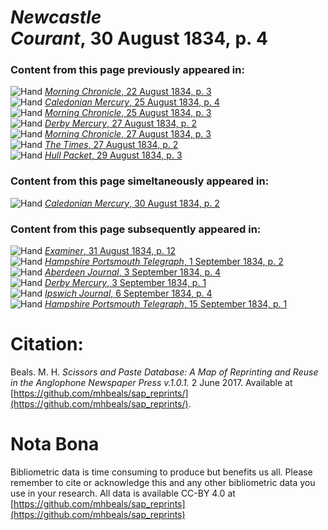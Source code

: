 # *Newcastle Courant*, 30 August 1834, p. 4  
  
### Content from this page previously appeared in:  
![Hand](http://scissorsandpaste.net/wp-content/uploads/2017/06/smallhandpointer.png) [*Morning Chronicle*, 22 August 1834, p. 3](https://mhbeals.github.io/sap_html/Morning-Chronicle/Morning-Chronicle-22-August-1834-p-3)  
![Hand](http://scissorsandpaste.net/wp-content/uploads/2017/06/smallhandpointer.png) [*Caledonian Mercury*, 25 August 1834, p. 4](https://mhbeals.github.io/sap_html/Caledonian-Mercury/Caledonian-Mercury-25-August-1834-p-4)  
![Hand](http://scissorsandpaste.net/wp-content/uploads/2017/06/smallhandpointer.png) [*Morning Chronicle*, 25 August 1834, p. 3](https://mhbeals.github.io/sap_html/Morning-Chronicle/Morning-Chronicle-25-August-1834-p-3)  
![Hand](http://scissorsandpaste.net/wp-content/uploads/2017/06/smallhandpointer.png) [*Derby Mercury*, 27 August 1834, p. 2](https://mhbeals.github.io/sap_html/Derby-Mercury/Derby-Mercury-27-August-1834-p-2)  
![Hand](http://scissorsandpaste.net/wp-content/uploads/2017/06/smallhandpointer.png) [*Morning Chronicle*, 27 August 1834, p. 3](https://mhbeals.github.io/sap_html/Morning-Chronicle/Morning-Chronicle-27-August-1834-p-3)  
![Hand](http://scissorsandpaste.net/wp-content/uploads/2017/06/smallhandpointer.png) [*The Times*, 27 August 1834, p. 2](https://mhbeals.github.io/sap_html/The-Times/The-Times-27-August-1834-p-2)  
![Hand](http://scissorsandpaste.net/wp-content/uploads/2017/06/smallhandpointer.png) [*Hull Packet*, 29 August 1834, p. 3](https://mhbeals.github.io/sap_html/Hull-Packet/Hull-Packet-29-August-1834-p-3)  
  
### Content from this page simeltaneously appeared in:  
![Hand](http://scissorsandpaste.net/wp-content/uploads/2017/06/smallhandpointer.png) [*Caledonian Mercury*, 30 August 1834, p. 2](https://mhbeals.github.io/sap_html/Caledonian-Mercury/Caledonian-Mercury-30-August-1834-p-2)  
  
### Content from this page subsequently appeared in:  
![Hand](http://scissorsandpaste.net/wp-content/uploads/2017/06/smallhandpointer.png) [*Examiner*, 31 August 1834, p. 12](https://mhbeals.github.io/sap_html/Examiner/Examiner-31-August-1834-p-12)  
![Hand](http://scissorsandpaste.net/wp-content/uploads/2017/06/smallhandpointer.png) [*Hampshire Portsmouth Telegraph*, 1 September 1834, p. 2](https://mhbeals.github.io/sap_html/Hampshire-Portsmouth-Telegraph/Hampshire-Portsmouth-Telegraph-1-September-1834-p-2)  
![Hand](http://scissorsandpaste.net/wp-content/uploads/2017/06/smallhandpointer.png) [*Aberdeen Journal*, 3 September 1834, p. 4](https://mhbeals.github.io/sap_html/Aberdeen-Journal/Aberdeen-Journal-3-September-1834-p-4)  
![Hand](http://scissorsandpaste.net/wp-content/uploads/2017/06/smallhandpointer.png) [*Derby Mercury*, 3 September 1834, p. 1](https://mhbeals.github.io/sap_html/Derby-Mercury/Derby-Mercury-3-September-1834-p-1)  
![Hand](http://scissorsandpaste.net/wp-content/uploads/2017/06/smallhandpointer.png) [*Ipswich Journal*, 6 September 1834, p. 4](https://mhbeals.github.io/sap_html/Ipswich-Journal/Ipswich-Journal-6-September-1834-p-4)  
![Hand](http://scissorsandpaste.net/wp-content/uploads/2017/06/smallhandpointer.png) [*Hampshire Portsmouth Telegraph*, 15 September 1834, p. 1](https://mhbeals.github.io/sap_html/Hampshire-Portsmouth-Telegraph/Hampshire-Portsmouth-Telegraph-15-September-1834-p-1)  


# Citation: 

Beals. M. H. *Scissors and Paste Database: A Map of Reprinting and Reuse in the Anglophone Newspaper Press v.1.0.1.* 2 June 2017. Available at [https://github.com/mhbeals/sap_reprints/](https://github.com/mhbeals/sap_reprints/). 

# Nota Bona

Bibliometric data is time consuming to produce but benefits us all. Please remember to cite or acknowledge this and any other bibliometric data you use in your research. All data is available CC-BY 4.0 at [https://github.com/mhbeals/sap_reprints](https://github.com/mhbeals/sap_reprints)